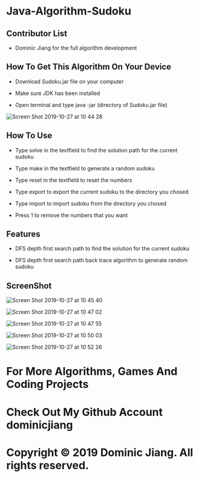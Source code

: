# Java-Algorithm-Sudoku

## Contributor List

- Dominic Jiang for the full algorithm development

## How To Get This Algorithm On Your Device

- Download Sudoku.jar file on your computer

- Make sure JDK has been installed

- Open terminal and type java -jar (directory of Sudoku.jar file)

![Screen Shot 2019-10-27 at 10 44 28](https://user-images.githubusercontent.com/49256436/67638877-cf701700-f8a6-11e9-8ee8-84544bd7067f.png)

## How To Use

- Type solve in the textfield to find the solution path for the current sudoku

- Type make in the textfield to generate a random sudoku

- Type reset in the textfield to reset the numbers

- Type export to export the current sudoku to the directory you chosed

- Type import to import sudoku from the directory you chosed

- Press 1 to remove the numbers that you want

## Features

- DFS depth first search path to find the solution for the current sudoku

- DFS depth first search path back trace algorithm to generate random sudoku

## ScreenShot

![Screen Shot 2019-10-27 at 10 45 40](https://user-images.githubusercontent.com/49256436/67638898-f4fd2080-f8a6-11e9-80da-d707346ad2fe.png)

![Screen Shot 2019-10-27 at 10 47 02](https://user-images.githubusercontent.com/49256436/67638911-25dd5580-f8a7-11e9-95af-6860cb3e7ef2.png)

![Screen Shot 2019-10-27 at 10 47 55](https://user-images.githubusercontent.com/49256436/67638920-42798d80-f8a7-11e9-9d35-262c44d9b514.png)

![Screen Shot 2019-10-27 at 10 50 03](https://user-images.githubusercontent.com/49256436/67638961-8ff5fa80-f8a7-11e9-98ca-68caed383a85.png)

![Screen Shot 2019-10-27 at 10 52 26](https://user-images.githubusercontent.com/49256436/67638983-e5320c00-f8a7-11e9-9568-b01608eb6fed.png)

# For More Algorithms, Games And Coding Projects

# Check Out My Github Account dominicjiang

# Copyright © 2019 Dominic Jiang. All rights reserved.
